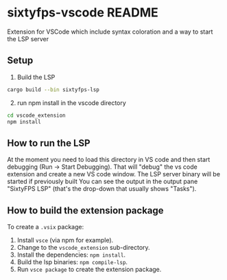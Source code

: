 # sixtyfps-vscode README

Extension for VSCode which include syntax coloration and a way to start the LSP server

## Setup

1. Build the LSP

```sh
cargo build --bin sixtyfps-lsp
```

2. run npm install in the vscode directory

```sh
cd vscode_extension
npm install
```

## How to run the LSP

At the moment you need to load this directory in VS code and then start debugging (Run -> Start Debugging).
That will "debug" the vs code extension and create a new VS code window. The LSP server binary will be started if previously built
You can see the output in the output pane "SixtyFPS LSP" (that's the drop-down that usually shows "Tasks").

## How to build the extension package

To create a `.vsix` package:

  1. Install `vsce` (via npm for example).
  2. Change to the `vscode_extension` sub-directory.
  3. Install the dependencies: `npm install`.
  4. Build the lsp binaries: `npm compile-lsp`.
  5. Run `vsce package` to create the extension package.
